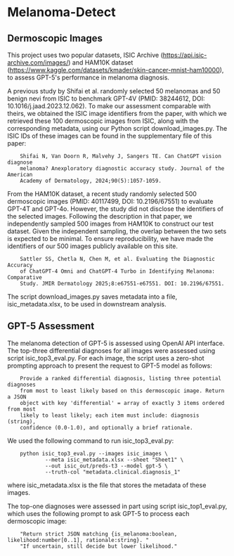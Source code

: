# Melanoma-Detect

## Dermoscopic Images
This project uses two popular datasets, ISIC Archive (https://api.isic-archive.com/images/) and HAM10K dataset (https://www.kaggle.com/datasets/kmader/skin-cancer-mnist-ham10000), to assess GPT-5's performance in melanoma diagnosis. 

A previous study by Shifai et al. randomly selected 50 melanomas and 50 benign nevi from ISIC to benchmark GPT-4V (PMID: 38244612, DOI: 10.1016/j.jaad.2023.12.062). To make our assessment comparable with theirs, we obtained the ISIC image identifiers from the paper, with which we retrieved these 100 dermoscopic images from ISIC, along with the corresponding metadata, using our Python script download_images.py. The ISIC IDs of these images can be found in the supplementary file of this paper:

        Shifai N, Van Doorn R, Malvehy J, Sangers TE. Can ChatGPT vision diagnose 
        melanoma? Anexploratory diagnostic accuracy study. Journal of the American 
        Academy of Dermatology, 2024;90(5):1057-1059. 

From the HAM10K dataset, a recent study randomly selected 500 dermoscopic images (PMID: 40117499, DOI: 10.2196/67551) to evaluate GPT-4T and GPT-4o. However, the study did not disclose the identifiers of the selected images. Following the description in that paper, we independently sampled 500 images from HAM10K to construct our test dataset. Given the independent sampling, the overlap between the two sets is expected to be minimal. To ensure reproducibility, we have made the identifiers of our 500 images publicly available on this site.

        Sattler SS, Chetla N, Chen M, et al. Evaluating the Diagnostic Accuracy
        of ChatGPT-4 Omni and ChatGPT-4 Turbo in Identifying Melanoma: Comparative 
        Study. JMIR Dermatology 2025;8:e67551-e67551. DOI: 10.2196/67551. 

The script download_images.py saves metadata into a file, isic_metadata.xlsx, to be used in downstream analysis.
        
## GPT-5 Assessment
The melanoma detection of GPT-5 is assessed using OpenAI API interface. The top-three differential diagnoses for all images were assessed using script isic_top3_eval.py. For each image, the script uses a zero-shot prompting approach to present the request to GPT-5 model as follows:

        Provide a ranked differential diagnosis, listing three potential diagnoses 
        from most to least likely based on this dermoscopic image. Return a JSON
        object with key 'differential' = array of exactly 3 items ordered from most 
        likely to least likely; each item must include: diagnosis (string), 
        confidence (0.0-1.0), and optionally a brief rationale.

We used the following command to run isic_top3_eval.py: 

        python isic_top3_eval.py --images isic_images \ 
                --meta isic_metadata.xlsx --sheet "Sheet1" \
                --out isic_out/preds-t3 --model gpt-5 \
                --truth-col "metadata.clinical.diagnosis_1"

where isic_metadata.xlsx is the file that stores the metadata of these images.

The top-one diagnoses were assessed in part using script isic_top1_eval.py, which uses the following prompt to ask GPT-5 to process each dermoscopic image:

        "Return strict JSON matching {is_melanoma:boolean, likelihood:number[0..1], rationale:string}. "
        "If uncertain, still decide but lower likelihood."

